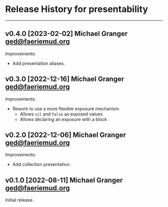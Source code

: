 # Release History for presentability

---
## v0.4.0 [2023-02-02] Michael Granger <ged@faeriemud.org>

Improvements:

- Add presentation aliases.


## v0.3.0 [2022-12-16] Michael Granger <ged@faeriemud.org>

Improvements:

- Rework to use a more flexible exposure mechanism
  - Allows `nil` and `false` as exposed values
  - Allows declaring an exposure with a block


## v0.2.0 [2022-12-06] Michael Granger <ged@faeriemud.org>

Improvements:

- Add collection presentation.


## v0.1.0 [2022-08-11] Michael Granger <ged@faeriemud.org>

Initial release.

